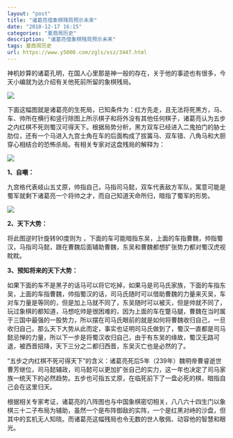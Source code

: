 ```yaml
---
layout: "post"
title: "诸葛亮借象棋残局预示未来"
date: "2018-12-17 16:15"
categories: "夏商周历史"
description: "诸葛亮借象棋残局预示未来"
tags: 夏商周历史
url: https://www.y5000.com/zgls/xsz/3447.html
---
```






神机妙算的诸葛孔明，在国人心里那是神一般的存在，关于他的事迹也有很多，今天小编就为达介绍有关他死前所留的象棋残局。

![](/uploads/allimg/161012/6-161012163603T1.JPG)

下面这幅图就是诸葛亮的生死局，已知条件为：红方先走，且无法将死黑方，马、车、帅所在横行和竖行除图上所示棋子和将外没有其他任何棋子，诸葛亮认为五步之内红棋不死则蜀汉可得天下。根据局势分析，黑方双车已经进入二鬼拍门的胁士肋位，还有一个马进入九宫士角在车的后面构成了拔簧马、双车错、八角马和大胆穿心相结合的恐怖杀局。有相关专家对这盘残局的解释为：

![](https://img.y5000.com/uploads/allimg/161012/1646152M9-0.jpg)

**1、自嘲：**

九宫格代表岐山五丈原，帅指自己，马指司马懿，双车代表敌方军队，寓意可能是蜀军就剩下诸葛亮一个将帅之才，而自己知道天命所归，暗指了蜀军的形势。

![](https://img.y5000.com/uploads/allimg/161012/1646154K6-1.jpg)

**2、天下大势：**

将此图逆时针旋转90度则为 ，下面的车可能暗指东吴，上面的车指曹魏，帅指蜀汉，马指司马懿，跟在曹魏后面辅助曹魏，东吴和曹魏都想扩张势力都对蜀汉虎视眈眈。

**3、预知将来的天下大势：**

如果下面的车不是黑子的话马可以将它吃掉，如果马是司马氏家族，下面的车指东吴，上面的车指曹魏，帅指蜀汉的话，司马氏随时可以借助曹魏的力量来灭吴，车对车力量是等同的，但是加上马就不同了，东吴随时可以被灭，但是帅就不同了，玩过象棋的都知道，马想吃帅是很困难的，因为上面的车在蹩马腿，曹魏在当时属于三国中最强的一股势力，所以摆在司马氏眼前的就是如何将曹魏收归自己，一旦收归自己，那么天下大势从此而定，事实也证明司马氏做到了，蜀汉一直都是司马懿忌惮的力量，所以下一步是将蜀汉收归自己，由于有东吴的缘故，蜀汉无路可退，被西晋招降，天下三分之二都归西晋，东吴灭亡也是必然的了。

“五步之内红棋不死可得天下”的含义：诸葛亮死后5年（239年）魏明帝曹睿逝世曹芳继位，司马懿辅政，司马懿可以更加扩张自己的实力，这一年也决定了司马家族一统天下的必然趋势。五步也可指五丈原，在临死前下了一盘必死的棋，暗指自己会在这里归天。

根据相关专家考证，诸葛亮的八阵图也与中国象棋密切相关，八八六十四生门以象棋三十二子布局为辅助，虽然一个是布阵御敌的实阵，一个是红黑对峙的沙盘，但其中的玄机无人知晓。而诸葛亮这幅残局也令无数的世人敬佩、动容他的智慧和眼光。
